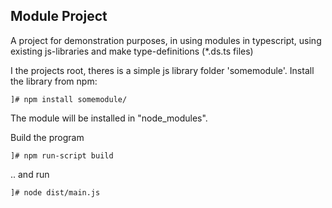 ## Module Project

A project for demonstration purposes, in using modules in typescript, using existing js-libraries and make type-definitions (*.ds.ts files)

I the projects root, theres is a simple js library folder 'somemodule'. Install the library from npm:

```]# npm install somemodule/```

The module will be installed in "node_modules".

Build the program 

```]# npm run-script build```

.. and run

```]# node dist/main.js```




